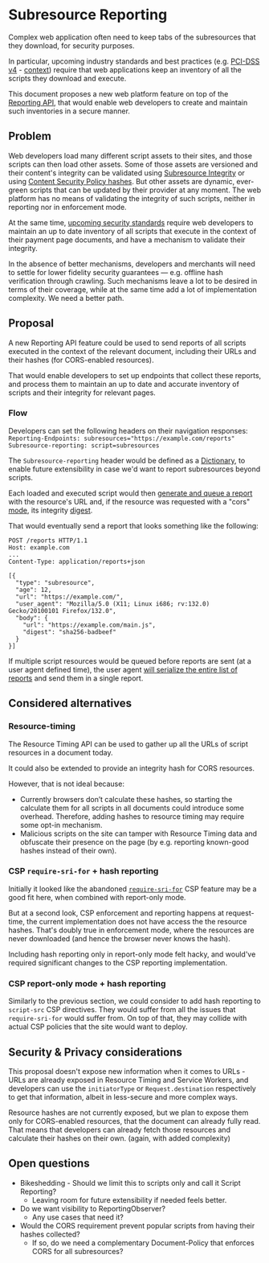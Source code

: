 # Subresource Reporting

Complex web application often need to keep tabs of the subresources that they download, for security purposes.

In particular, upcoming industry standards and best practices (e.g.
[PCI-DSS v4](https://east.pcisecuritystandards.org/document_library?category=pcidss&document=pci_dss) - 
[context](https://docs.google.com/document/d/1RcUpbpWPxXTyW0Qwczs9GCTLPD3-LcbbhL4ooBUevTM/edit?tab=t.0#heading=h.dzquzu6onmmy))
require that web applications keep an inventory of all the scripts they download and execute.

This document proposes a new web platform feature on top of the
[Reporting API](https://www.w3.org/TR/reporting-1/),
that would enable web developers to create and maintain such inventories in a secure manner.

## Problem

Web developers load many different script assets to their sites, and those scripts can then load other assets.
Some of those assets are versioned and their content's integrity can be validated using
[Subresource Integrity](https://w3c.github.io/webappsec-subresource-integrity/)
or using
[Content Security Policy hashes](https://www.w3.org/TR/CSP3/#grammardef-hash-source).
But other assets are dynamic, ever-green scripts that can be updated by their provider at any moment.
The web platform has no means of validating the integrity of such scripts, neither in reporting nor in enforcement mode.

At the same time, 
[upcoming security standards](https://docs.google.com/document/d/1RcUpbpWPxXTyW0Qwczs9GCTLPD3-LcbbhL4ooBUevTM/edit?tab=t.0#heading=h.dzquzu6onmmy)
require web developers to maintain an up to date inventory of all scripts that execute in the context of their payment page documents,
and have a mechanism to validate their integrity.

In the absence of better mechanisms, developers and merchants will need to settle for lower fidelity security guarantees — e.g. offline hash verification through crawling.
Such mechanisms leave a lot to be desired in terms of their coverage, while at the same time add a lot of implementation complexity. We need a better path.

## Proposal

A new Reporting API feature could be used to send reports of all scripts executed in the context of the relevant document,
including their URLs and their hashes (for CORS-enabled resources).

That would enable developers to set up endpoints that collect these reports, and process them to maintain an up to date and accurate
inventory of scripts and their integrity for relevant pages.

### Flow
Developers can set the following headers on their navigation responses:
`Reporting-Endpoints: subresources="https://example.com/reports"`
`Subresource-reporting: script=subresources`

The `Subresource-reporting` header would be defined as a
[Dictionary](https://www.rfc-editor.org/rfc/rfc8941#name-dictionaries),
to enable future extensibility in case we'd want to report subresources beyond scripts.

Each loaded and executed script would then
[generate and queue a report](https://www.w3.org/TR/reporting-1/#generate-and-queue-a-report)
with the resource's URL and, if the resource was requested with a "cors"
[mode](https://fetch.spec.whatwg.org/#concept-request-mode),
its integrity
[digest](https://w3c.github.io/webappsec-subresource-integrity/#digest).

That would eventually send a report that looks something like the following:
```
POST /reports HTTP/1.1
Host: example.com
...
Content-Type: application/reports+json

[{
  "type": "subresource",
  "age": 12,
  "url": "https://example.com/",
  "user_agent": "Mozilla/5.0 (X11; Linux i686; rv:132.0) Gecko/20100101 Firefox/132.0",
  "body": {
    "url": "https://example.com/main.js",
    "digest": "sha256-badbeef"
  }
}]
```

If multiple script resources would be queued before reports are sent (at a user agent defined time), the user agent
[will serialize the entire list of reports](https://www.w3.org/TR/reporting-1/#try-delivery) and send them in a single report.

## Considered alternatives

### Resource-timing

The Resource Timing API can be used to gather up all the URLs of script resources in a document today.

It could also be extended to provide an integrity hash for CORS resources. 

However, that is not ideal because:
* Currently browsers don’t calculate these hashes, so starting the calculate them for all scripts in all documents could introduce some overhead.
  Therefore, adding hashes to resource timing may require some opt-in mechanism.
* Malicious scripts on the site can tamper with Resource Timing data and obfuscate their presence on the page (by e.g. reporting known-good hashes instead of their own).


### CSP `require-sri-for` + hash reporting

Initially it looked like the abandoned
[`require-sri-for`](https://udn.realityripple.com/docs/Web/HTTP/Headers/Content-Security-Policy/require-sri-for)
CSP feature may be a good fit here, when combined with report-only mode.

But at a second look, CSP enforcement and reporting happens at request-time, the current implementation does not have access the the resource hashes.
That's doubly true in enforcement mode, where the resources are never downloaded (and hence the browser never knows the hash).

Including hash reporting only in report-only mode felt hacky, and would've required significant changes to the CSP reporting implementation.

### CSP report-only mode + hash reporting

Similarly to the previous section, we could consider to add hash reporting to `script-src` CSP directives. They would suffer from all the issues that `require-sri-for` would suffer from.
On top of that, they may collide with actual CSP policies that the site would want to deploy.

## Security & Privacy considerations

This proposal doesn't expose new information when it comes to URLs - URLs are already exposed in Resource Timing and Service Workers,
and developers can use the `initiatorType` or `Request.destination` respectively to get that information, albeit in less-secure and more complex ways.

Resource hashes are not currently exposed, but we plan to expose them only for CORS-enabled resources, that the document can already fully read.
That means that developers can already fetch those resources and calculate their hashes on their own. (again, with added complexity)

## Open questions

* Bikeshedding - Should we limit this to scripts only and call it Script Reporting?
  - Leaving room for future extensibility if needed feels better.
* Do we want visibility to ReportingObserver?
  - Any use cases that need it?
* Would the CORS requirement prevent popular scripts from having their hashes collected?
  - If so, do we need a complementary Document-Policy that enforces CORS for all subresources?
